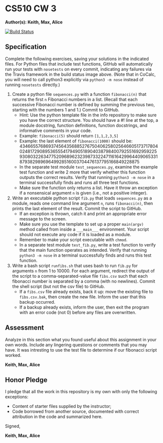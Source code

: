 # CS510 CW 3

**Author(s):** **Keith, Max, Alice**

[![Build Status](https://travis-ci.org/chapman-cs510-2017f/cw-03-keith-maxalice.svg?branch=master)](https://travis-ci.org/chapman-cs510-2017f/cw-03-keith-max-alice)

## Specification

Complete the following exercises, saving your solutions in the indicated files. For Python files that include test functions, GitHub will automatically run your tests with ```nosetests``` on every commit, indicating any failures via the Travis framework in the build status image above. (Note that in CoCalc, you will need to call python3 explicitly via ```python3 -m nose``` instead of running ```nosetests``` directly.)

1. Create a python file ```sequences.py``` with a function ```fibonacci(n)``` that returns the first ```n``` Fibonacci numbers in a list. (Recall that each successive Fibonacci number is defined by summing the previous two, starting with the numbers 1 and 1.) Commit to GitHub.
    * Hint: Use the python template file in the info repository to make sure you have the correct structure. You should have a #! line at the top, a module docstring, function definitions, function docstrings, and informative comments in your code.
    * Example: ```fibonacci(5)``` should return ```[1,1,2,3,5]``` 
    * Example: the last element of ```fibonacci(1000)``` should be: 43466557686937456435688527675040625802564660517371780402481729089536555417949051890403879840079255169295922593080322634775209689623239873322471161642996440906533187938298969649928516003704476137795166849228875
    * In the separate test module ```test_sequences.py```, examine the example test function and write 2 more that verify whether this function outputs the correct results. Verify that running ```python3 -m nose``` in a terminal successfully finds and runs all three test functions.
    * Make sure the function only returns a list. Have it throw an exception if a nonsensical argument ```n``` is given (i.e., not a positive integer).
1. Write an executable python script ```fib.py``` that loads ```sequences.py``` as a module, reads one command line argument ```n```, runs ```fibonacci(n)```, then prints the last element of the result. Commit the script to GitHub.
    * If an exception is thrown, catch it and print an appropriate error message to the screen. 
    * Make sure you use the template to set up a proper ```main(argv)``` method called from inside a ```___main___``` environment. Your script should not execute any code if it is loaded as a module.
    * Remember to make your script executable with ```chmod```.
    * In a separate test module ```test_fib.py```, write a test function to verify that the main function operates as intended. Verify that running ```python3 -m nose``` in a terminal successfully finds and runs this test function.
1. Write a bash script ```runfibs.sh``` that uses bash to run ```fib.py``` for arguments ```n``` from 1 to 10000.  For each argument, redirect the output of the script to a comma-separated-value file ```fibs.csv``` such that each fibonacci number is separated by a comma (with no newlines). Commit the shell script (but not the csv file) to GitHub.
    * If a ```fibs.csv``` file already exists, back it up: move the existing file to ```fibs.csv.bak```, then create the new file. Inform the user that this backup occurred.
    * If a backup already exists, inform the user, then exit the program with an error code (not 0) before any files are overwritten.


## Assessment

Analyze in this section what you found useful about this assignment in your own words. Include any lingering questions or comments that you may have.
It was intresting to use the test file to determine if our fibonacci script worked.

**Keith, Max, Alice**

## Honor Pledge

I pledge that all the work in this repository is my own with only the following exceptions:

* Content of starter files supplied by the instructor;
* Code borrowed from another source, documented with correct attribution in the code and summarized here.

Signed,

**Keith, Max, Alice**
